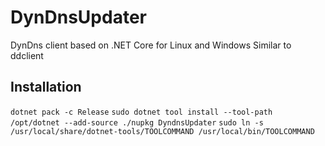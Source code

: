 # DynDnsUpdater
DynDns client based on .NET Core for Linux and Windows
Similar to ddclient

## Installation
```dotnet pack -c Release```
```sudo dotnet tool install --tool-path /opt/dotnet --add-source ./nupkg DyndnsUpdater```
```sudo ln -s /usr/local/share/dotnet-tools/TOOLCOMMAND /usr/local/bin/TOOLCOMMAND```
